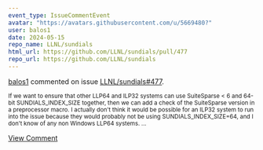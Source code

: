 ```yaml
---
event_type: IssueCommentEvent
avatar: "https://avatars.githubusercontent.com/u/5669480?"
user: balos1
date: 2024-05-15
repo_name: LLNL/sundials
html_url: https://github.com/LLNL/sundials/pull/477
repo_url: https://github.com/LLNL/sundials
---
```


<a href='https://github.com/balos1' target='_blank'>balos1</a> commented on issue <a href='https://github.com/LLNL/sundials/pull/477' target='_blank'>LLNL/sundials#477</a>.

<small>If we want to ensure that other LLP64 and ILP32 systems can use SuiteSparse < 6 and 64-bit SUNDIALS_INDEX_SIZE together, then we can add a check of the SuiteSparse version in a preprocessor macro.  I actually don't think it would be possible for an ILP32 system to run into the issue because they would probably not be using SUNDIALS_INDEX_SIZE=64, and I don't know of any non Windows LLP64 systems. ...</small>

<a href='https://github.com/LLNL/sundials/pull/477' target='_blank'>View Comment</a>